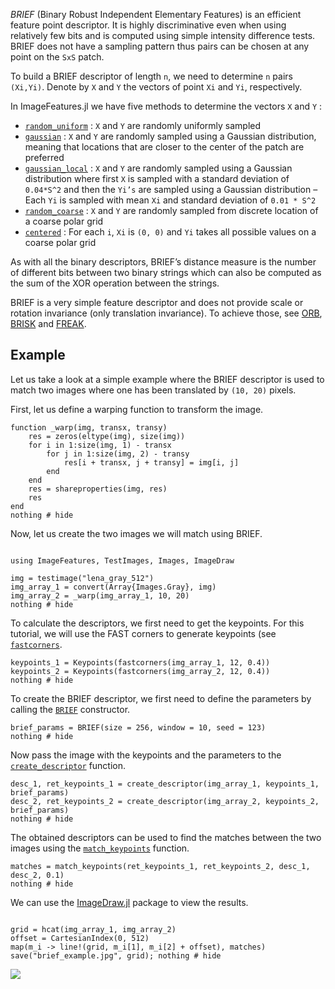 *BRIEF* (Binary Robust Independent Elementary Features) is an efficient feature point descriptor. It is highly discriminative even when using relatively few bits and is computed using simple intensity difference tests. BRIEF does not have a sampling pattern thus pairs can be chosen at any point on the `SxS` patch.

To build a BRIEF descriptor of length `n`, we need to determine `n` pairs `(Xi,Yi)`. Denote by `X` and `Y` the vectors of point `Xi` and `Yi`, respectively.

In ImageFeatures.jl we have five methods to determine the vectors `X` and `Y` :

- [`random_uniform`](@ref) : `X` and `Y` are randomly uniformly sampled
- [`gaussian`](@ref) : `X` and `Y` are randomly sampled using a Gaussian distribution, meaning that locations that are closer to the center of the patch are preferred
- [`gaussian_local`](@ref) : `X` and `Y` are randomly sampled using a Gaussian distribution where first `X` is sampled with a standard deviation of `0.04*S^2` and then the `Yi’s` are sampled using a Gaussian distribution – Each `Yi` is sampled with mean `Xi` and standard deviation of `0.01 * S^2`
- [`random_coarse`](@ref) : `X` and `Y` are randomly sampled from discrete location of a coarse polar grid
- [`centered`](@ref) : For each `i`, `Xi` is `(0, 0)` and `Yi` takes all possible values on a coarse polar grid

As with all the binary descriptors, BRIEF’s distance measure is the number of different bits between two binary strings which can also be computed as the sum of the XOR operation between the strings.

BRIEF is a very simple feature descriptor and does not provide scale or rotation invariance (only translation invariance). To achieve those, see [ORB](orb), [BRISK](brisk) and [FREAK](freak).

## Example 

Let us take a look at a simple example where the BRIEF descriptor is used to match two images where one has been translated by `(10, 20)` pixels. 

First, let us define a warping function to transform the image.

```@example 1
function _warp(img, transx, transy)
    res = zeros(eltype(img), size(img))
    for i in 1:size(img, 1) - transx
        for j in 1:size(img, 2) - transy
            res[i + transx, j + transy] = img[i, j]
        end
    end
    res = shareproperties(img, res)
    res
end
nothing # hide
```

Now, let us create the two images we will match using BRIEF.

```@example 1

using ImageFeatures, TestImages, Images, ImageDraw

img = testimage("lena_gray_512")
img_array_1 = convert(Array{Images.Gray}, img)
img_array_2 = _warp(img_array_1, 10, 20)
nothing # hide
```

To calculate the descriptors, we first need to get the keypoints. For this tutorial, we will use the FAST corners to generate keypoints (see [`fastcorners`](@ref).

```@example 1
keypoints_1 = Keypoints(fastcorners(img_array_1, 12, 0.4))
keypoints_2 = Keypoints(fastcorners(img_array_2, 12, 0.4))
nothing # hide
```

To create the BRIEF descriptor, we first need to define the parameters by calling the [`BRIEF`](@ref) constructor.

```@example 1
brief_params = BRIEF(size = 256, window = 10, seed = 123)
nothing # hide
```

Now pass the image with the keypoints and the parameters to the [`create_descriptor`](@ref) function.

```@example 1
desc_1, ret_keypoints_1 = create_descriptor(img_array_1, keypoints_1, brief_params)
desc_2, ret_keypoints_2 = create_descriptor(img_array_2, keypoints_2, brief_params)
nothing # hide
```

The obtained descriptors can be used to find the matches between the two images using the [`match_keypoints`](@ref) function.

```@example 1
matches = match_keypoints(ret_keypoints_1, ret_keypoints_2, desc_1, desc_2, 0.1)
nothing # hide
```

We can use the [ImageDraw.jl](https://github.com/JuliaImages/ImageDraw.jl) package to view the results.

```@example 1

grid = hcat(img_array_1, img_array_2)
offset = CartesianIndex(0, 512)
map(m_i -> line!(grid, m_i[1], m_i[2] + offset), matches)
save("brief_example.jpg", grid); nothing # hide

```

![](brief_example.jpg)
